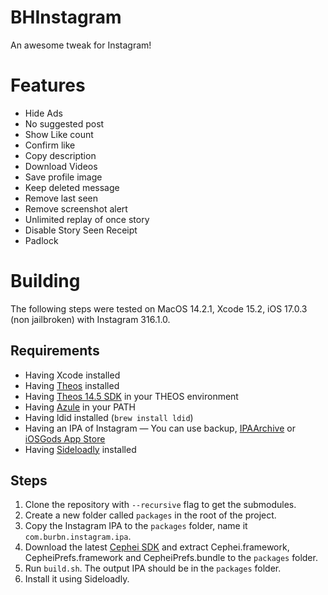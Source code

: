 # BHInstagram
An awesome tweak for Instagram!

# Features
- Hide Ads
- No suggested post
- Show Like count
- Confirm like
- Copy description
- Download Videos
- Save profile image
- Keep deleted message
- Remove last seen
- Remove screenshot alert
- Unlimited replay of once story
- Disable Story Seen Receipt
- Padlock

# Building
The following steps were tested on MacOS 14.2.1, Xcode 15.2, iOS 17.0.3 (non jailbroken) with Instagram 316.1.0.

## Requirements
- Having Xcode installed
- Having [Theos](https://theos.dev/docs/installation-macos) installed
- Having [Theos 14.5 SDK](https://github.com/theos/sdks) in your THEOS environment
- Having [Azule](https://github.com/Al4ise/Azule/wiki) in your PATH
- Having ldid installed (`brew install ldid`)
- Having an IPA of Instagram — You can use backup, [IPAArchive](https://ipaarchive.com/) or [iOSGods App Store](https://armconverter.com/decryptedappstore/us)
- Having [Sideloadly](https://sideloadly.io/) installed

## Steps
1. Clone the repository with `--recursive` flag to get the submodules.
2. Create a new folder called `packages` in the root of the project.
3. Copy the Instagram IPA to the `packages` folder, name it `com.burbn.instagram.ipa`.
4. Download the latest [Cephei SDK](https://github.com/hbang/libcephei/releases) and extract Cephei.framework, CepheiPrefs.framework and CepheiPrefs.bundle to the `packages` folder.
5. Run `build.sh`. The output IPA should be in the `packages` folder.
6. Install it using Sideloadly.